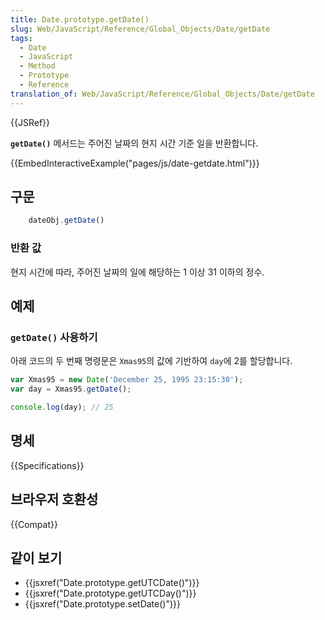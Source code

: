 ```yaml
---
title: Date.prototype.getDate()
slug: Web/JavaScript/Reference/Global_Objects/Date/getDate
tags:
  - Date
  - JavaScript
  - Method
  - Prototype
  - Reference
translation_of: Web/JavaScript/Reference/Global_Objects/Date/getDate
---
```


{{JSRef}}

**`getDate()`** 메서드는 주어진 날짜의 현지 시간 기준 일을 반환합니다.

{{EmbedInteractiveExample("pages/js/date-getdate.html")}}

## 구문

```js
    dateObj.getDate()
```

### 반환 값

현지 시간에 따라, 주어진 날짜의 일에 해당하는 1 이상 31 이하의 정수.

## 예제

### `getDate()` 사용하기

아래 코드의 두 번째 명령문은 `Xmas95`의 값에 기반하여 `day`에 2를 할당합니다.

```js
var Xmas95 = new Date('December 25, 1995 23:15:30');
var day = Xmas95.getDate();

console.log(day); // 25
```

## 명세

{{Specifications}}

## 브라우저 호환성

{{Compat}}

## 같이 보기

- {{jsxref("Date.prototype.getUTCDate()")}}
- {{jsxref("Date.prototype.getUTCDay()")}}
- {{jsxref("Date.prototype.setDate()")}}
